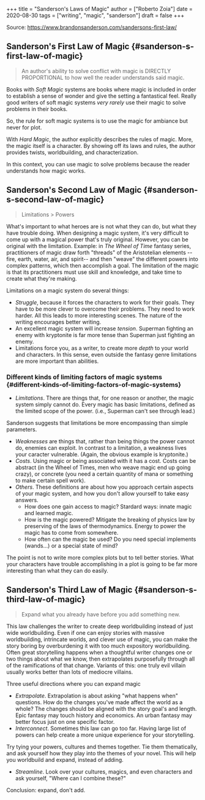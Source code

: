 +++
title = "Sanderson's Laws of Magic"
author = ["Roberto Zoia"]
date = 2020-08-30
tags = ["writing", "magic", "sanderson"]
draft = false
+++

Source: <https://www.brandonsanderson.com/sandersons-first-law/>

## Sanderson's First Law of Magic {#sanderson-s-first-law-of-magic}

> An author's ability to solve conflict with magic is DIRECTLY PROPORTIONAL to how well the reader understands said magic.

Books with _Soft Magic_ systems are books where magic is included in order to establish a sense of wonder and give the setting a fantastical feel. Really good writers of soft magic systems _very rarely_ use their magic to solve problems in their books.

So, the rule for soft magic systems is to use the magic for ambiance but never for plot.

With _Hard Magic_, the author explicitly describes the rules of magic. More, the magic itself is a character. By showing off its laws and rules, the author provides twists, worldbuilding, and characterization.

In this context, you can use magic to solve problems because the reader understands how magic works.

## Sanderson's Second Law of Magic {#sanderson-s-second-law-of-magic}

> Limitations > Powers

What's important to what heroes are is not what they can do, but what they have trouble doing.
When designing a magic system, it's very difficult to come up with a magical power that's truly original. However, you can be original with the limitation.
Example: in _The Wheel of Time_ fantasy series, practitioners of magic draw forth "threads" of the Aristotelian elements --fire, earth, water, air, and spirit-- and then "weave" the different powers into complex patterns, which then accomplish a goal. The limitation of the magic is that its practitioners must use skill and knowledge, and take time to create what they're making.

Limitations on a magic system do several things:

- _Struggle_, because it forces the characters to work for their goals. They have to be more clever to overcome their problems. They need to work harder. All this leads to more interesting scenes. The nature of the writing encourages better writing.
- An excellent magic system will increase _tension_. Superman fighting an enemy with kryptonite is far more tense than Superman just fighting an enemy.
- Limitations force you, as a writer, to create more _depth_ to your world and characters. In this sense, even outside the fantasy genre limitations are more important than abilities.

### Different kinds of limiting factors of magic systems {#different-kinds-of-limiting-factors-of-magic-systems}

- _Limitations_. There are things that, for one reason or another, the magic system simply cannot do. Every magic has basic limitations, defined as the limited scope of the power. (i.e., Superman can't see through lead.)

Sanderson suggests that limitations be more encompassing than simple parameters.

- _Weaknesses_ are things that, rather than being things the power cannot do, enemies can exploit. In contrast to a limitation, a weakness lives your caracter vulnerable. (Again, the obvious example is kryptonite.)
- _Costs_. Using magic or being associated with it has a cost. Costs can be abstract (in the Wheel of Times, men who weave magic end up going crazy), or concrete (you need a certain quantity of mana or something to make certain spell work).
- _Others_. These definitions are about how you approach certain aspects of your magic system, and how you don't allow yourself to take easy answers.
  - How does one gain access to magic? Stardard ways: innate magic and learned magic.
  - How is the magic powered? Mitigate the breaking of physics law by preserving of the laws of thermodynamics. Energy to power the magic has to come from somewhere.
  - How often can the magic be used? Do you need special implements (wands...) or a special state of mind?

The point is not to write more complex plots but to tell better stories. What your characters have trouble accomplishing in a plot is going to be far more interesting than what they can do easily.

## Sanderson's Third Law of Magic {#sanderson-s-third-law-of-magic}

> Expand what you already have before you add something new.

This law challenges the writer to create deep worldbuilding instead of just wide worldbuilding. Even if one can enjoy stories with massive worldbuilding, intrincate worlds, and clever use of magic, you can make the story boring by overburdening it with too much expository worldbuilding.
Often great storytelling happens when a thoughtful writer changes one or two things about what we know, then extrapolates purposefully through all of the ramifications of that change.
Variants of this: one truly evil villain usually works better than lots of mediocre villains.

Three useful directions where you can expand magic

- _Extrapolate_. Extrapolation is about asking "what happens when" questions. How do the changes you've made affect the world as a whole? The changes should be aligned with the story goal's and length. Epic fantasy may touch history and economics. An urban fantasy may better focus just on one specific factor.
- _Interconnect_. Sometimes this law can go too far. Having large list of powers can help create a more unique experience for your storytelling.

Try tying your powers, cultures and themes together. Tie them thematically, and ask yourself how they play into the themes of your novel. This will help you worldbuild and expand, instead of adding.

- _Streamline_. Look over your cultures, magics, and even characters and ask yourself, "Where can I combine these?"

Conclusion: expand, don't add.
